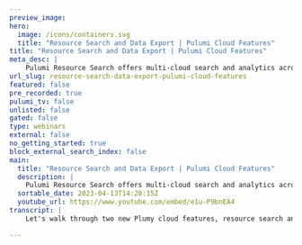 ```yaml
---
preview_image:
hero:
  image: /icons/containers.svg
  title: "Resource Search and Data Export | Pulumi Cloud Features"
title: "Resource Search and Data Export | Pulumi Cloud Features"
meta_desc: |
    Pulumi Resource Search offers multi-cloud search and analytics across every environment in your organization, enabling you to both find the needle ...
url_slug: resource-search-data-export-pulumi-cloud-features
featured: false
pre_recorded: true
pulumi_tv: false
unlisted: false
gated: false
type: webinars
external: false
no_getting_started: true
block_external_search_index: false
main:
  title: "Resource Search and Data Export | Pulumi Cloud Features"
  description: |
    Pulumi Resource Search offers multi-cloud search and analytics across every environment in your organization, enabling you to both find the needle within your cloud haystack and visualize cloud consumption statistics and trends.  You can also export your resource data into other Business Intelligence tools for deeper analysis, query, and joining with other key business data. Give it a try.  If needed, use Pulumi Cloud Import (private preview) to apply Search and Insights to resources created outside of Pulumi, e.g., in Terraform, CloudFormation, ARM, or Kubernetes YAML. Sign up for open-source Cloud  Import 👉 http://pulumi.com/product/private-previews/#preview-import  
  sortable_date: 2023-04-13T14:28:15Z
  youtube_url: https://www.youtube.com/embed/e1u-P9bnEA4
transcript: |
    Let's walk through two new Plumy cloud features, resource search and data export. Starting with resource search you'll now find in the plume cloud console, a new tab for resources. This allows you to search across all of your projects stacks, cloud environments and cloud providers for any resource. Now, let's just see it in action. Let's say I come in and I know the keyword that I'm looking for is a VPC, but I don't know what the exact resource type is. Now, this will match on any um resource type project stack or package that is, that uses the keyword VPC. And from there, I can quickly refine and see what I'm looking for, which in this case is this resource type. And then I can see for these, this VPC resource where it lives in our organization across projects and stacks. So where we have these, I can also write my own syntax um just using the column name and what the keyword is that I'm searching for. So I can do things like I just want to see resources in production or I just want to see our snowflake resources, then if I'm not sure how I would write the query syntax. I can use A I assist to use natural language so I can do something like all the resources that are virtual machines in a wo searcher. And from there, a IIS will convert the natural language into our query syntax. And so in this case, it converts that for me and we can see the 10 resources that match this search. So you can imagine resource search will open a lot of new use cases for your organization. Like I know the name of a bucket, but I'm not exactly sure which account it lives in or which um which team is responsible for it or which project or stack it lives in. So you can kind of answer these key questions that allow you to find a needle in the haystack. But the second feature that we're launching today is data export, which takes it a step further. Now, once we previewed this feature to customers, we realized that there was a lot of value in just having this data. And so we've added functionality to be able to download it to a CS V or also pull it directly via an API. And once you have this data, you can bring it into your existing data warehouse and join it with the data that you the data sets, you already have to get further insights on top of it. So you can see here that using SQL done some aggregates based on resource type, but you can take it a step further and join it based on something like department um and be able to see your resource count across departments in your organization. Now, you can build a dashboard on top of your data warehouse which highlights any of the metrics that your company cares about, so you can track it over time. So here are some examples um count by resource types. You can see which resources you have the most of in your organization. You can see by package type to understand how dependent you are across all of your cloud providers. But you can also do interesting things like join with your private pricing sheet and see what your monthly cost might be per stack. You can understand how your resources break down based on stack, things like resource update, freshness, which looks at when the resource was last modified over time. You can map out the hierarchy of resources using their parent relationships and you can do things like see what percentage of your resources are protected. Now, all of this opens up new avenues for you getting insights from your Pulumi resource data and you can understand your entire cloud footprint, um whether it be cost or um operational metrics, whatever makes the most sense for your organization, you now have that data in your fingertips. So what we've talked about today is the two new features, resource search and data export. Now, we hope that you give them a try and share your feedback with us as we're really excited for the new use cases that this will unlock for Plumy customers.

---
```

